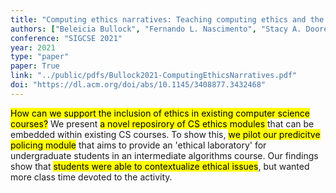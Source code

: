 ```yaml
---
title: "Computing ethics narratives: Teaching computing ethics and the impact of predictive algorithms"
authors: ["Beleicia Bullock", "Fernando L. Nascimento", "Stacy A. Doore"]
conference: "SIGCSE 2021"
year: 2021
type: "paper"
paper: True
link: "../public/pdfs/Bullock2021-ComputingEthicsNarratives.pdf"
doi: "https://dl.acm.org/doi/abs/10.1145/3408877.3432468"
---
```


<mark class="bg-blue-200"> How can we support the inclusion of ethics in existing computer science courses?</mark> We present <mark class="bg-blue-200"> a novel reposirory of CS ethics modules </mark> that can be embedded within existing CS courses. To show this, <mark class="bg-blue-200"> we pilot our predicitve policing module</mark> that aims to provide an 'ethical laboratory' for undergraduate students in an intermediate algorithms course. Our findings show that <mark class="bg-blue-200"> students were able to contextualize ethical issues</mark>, but wanted more class time devoted to the activity.
